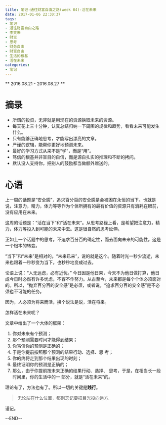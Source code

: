 ```yaml
---
title: 笔记-通往财富自由之路(week 04)-活在未来
date: 2017-01-06 22:30:37
tags:
- 笔记
- 通往财富自由之路
- 李笑来
- 财富
- 思考
- 财务自由
- 财富自由
- 生活的根基
- 活在未来
categories:
- 笔记
---
```


** 2016.08.21 - 2016.08.27 **

# 摘录
- 所谓的投资，无非就是用现在的资源换取未来的资源。
- 每天花上三十分钟，认真总结归纳一下周围的规律和趋势，看看未来可能发生什么。
- 只有能够正确地思考，才能写出漂亮的文章。
- 严谨的逻辑，能帮你更好地预测未来。
- 最好的学习方式从来不是“学”，而是“用”。
- 笃信的根基并非盲目的自信，而是源自扎实的推理和不断的拷问。
- 默认没人支持你，把别人的鼓励都当做额外赠送的。

# 心语
上一周的话题是“安全感”，追求百分百的安全感是会被困在永恒的当下。也就是说，注意力，精力，体力等等作为个体所拥有的最有价值的资源只有消耗在眼前，没有应用在未来。

这周的话题是：“活在当下”和“活在未来”。从思考路径上看，是希望把注意力，精力，体力等投入到可能的未来中去。这是很自然的思考延伸。

正如上一个话题中的思考，不追求百分百的确定性，而去面向未来的可能性。这是一个根本的转变。

“当下”和“未来”是相对的，“未来已来”，说的就是这个。随着时光一秒少流逝，未来也跟着一秒秒变为当下，也秒秒地变成过去。

论语上说：“人无远虑，必有近忧。” 今日因是他日果，今天不为他日做打算，他日成今日时必然有许多忧虑，不容不作努力。从古至今，未来都是每个个体必须面对的。所以，“抛弃百分百的安全感”是必须，或者说，“追求百分百的安全感”是不必须也不可能的任务。

因为，人必须为将来而活，换个说法是说，活在将来。

怎样活在未来呢？

文章中给出了一个大体的框架：

1. 你对未来有个预测；
2. 那个预测需要时间才能得到结果；
3. 你笃信你的预测是正确的；
4. 于是你提前按照那个预测的结果行动、选择、思 考；
5. 你的终将走到那个结果出现的时刻；
6. 最终证明你的预测是正确的；
7. 那么，由于你提前按未来正确的结果行动、选择、 思考，于是，在相当长一段时间里，你的生活中的一 部分，就是“活在未来”的。

理论有了，方法也有了。所以一切的关键是**践行**。

> 无论站在什么位置，都别忘记要把目光投向远方.

谨记。

--END--



